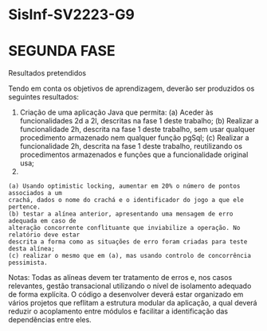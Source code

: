 # SisInf-SV2223-G9

# SEGUNDA FASE

Resultados pretendidos
    
Tendo em conta os objetivos de aprendizagem, deverão ser produzidos os seguintes resultados:
  1. Criação de uma aplicação Java que permita:
    (a) Aceder às funcionalidades 2d a 2l, descritas na fase 1 deste trabalho;
    (b) Realizar a funcionalidade 2h, descrita na fase 1 deste trabalho, sem usar qualquer
    procedimento armazenado nem qualquer função pgSql;
    (c) Realizar a funcionalidade 2h, descrita na fase 1 deste trabalho, reutilizando os
    procedimentos armazenados e funções que a funcionalidade original usa;
  2.
    (a) Usando optimistic locking, aumentar em 20% o número de pontos associados a um
    crachá, dados o nome do crachá e o identificador do jogo a que ele pertence.
    (b) testar a alínea anterior, apresentando uma mensagem de erro adequada em caso de
    alteração concorrente conflituante que inviabilize a operação. No relatório deve estar
    descrita a forma como as situações de erro foram criadas para teste desta alínea;
    (c) realizar o mesmo que em (a), mas usando controlo de concorrência pessimista.
  
  Notas:
    Todas as alíneas devem ter tratamento de erros e, nos casos relevantes, gestão transacional
    utilizando o nível de isolamento adequado de forma explícita.
    O código a desenvolver deverá estar organizado em vários projetos que reflitam a estrutura
    modular da aplicação, a qual deverá reduzir o acoplamento entre módulos e facilitar a
    identificação das dependências entre eles.
